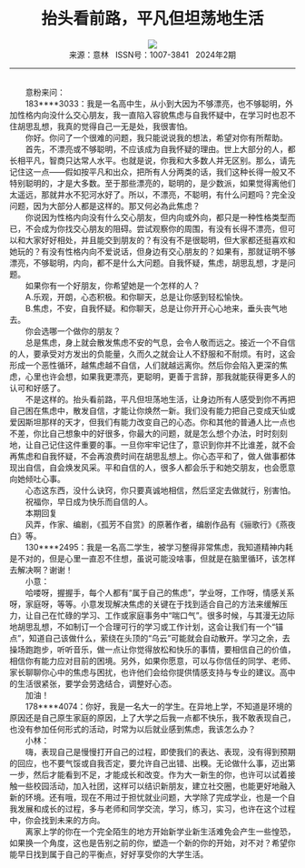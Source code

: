 # <center>抬头看前路，平凡但坦荡地生活</center>

<div align=center><img src="https://raw.githubusercontent.com/leaguecn/magazines/main/img_authors/%d7%f7%d5%df%a3%ba.jpg"></div>

<center>来源：意林   ISSN号：1007-3841   2024年2期</center>

* * *

<br>　　意粉来问：  
　　183\*\*\*\*3033：我是一名高中生，从小到大因为不够漂亮，也不够聪明，外加性格内向没什么交心朋友，我一直陷入容貌焦虑与自我怀疑中，在学习时也忍不住胡思乱想，我真的觉得自己一无是处，我很害怕。  
　　你好。你问了一个很难的问题，我只能说说我的想法，希望对你有所帮助。  
　　首先，不漂亮或不够聪明，不应该成为自我怀疑的理由。世上大部分的人，都长相平凡，智商只达常人水平。也就是说，你我和大多数人并无区别。那么，请先记住这一点——假如按平凡和出众，把所有人分两类的话，我们这种长得一般又不特别聪明的，才是大多数。至于那些漂亮的，聪明的，是少数派，如果觉得离他们太遥远，那就井水不犯河水好了。所以，不漂亮，不聪明，有什么问题吗？完全没问题，因为大部分人都是这样的。那又何必為此焦虑？  
　　你说因为性格内向没有什么交心朋友，但内向或外向，都只是一种性格类型而已，不会成为你找交心朋友的阻碍。尝试观察你的周围，有没有长得不漂亮，但可以和大家好好相处，并且能交到朋友的？有没有不是很聪明，但大家都还挺喜欢和她玩的？有没有性格内向不爱说话，但身边有交心朋友的？如果有，那就证明不够漂亮，不够聪明，内向，都不是什么大问题。自我怀疑，焦虑，胡思乱想，才是问题。  
　　如果你有一个好朋友，你希望她是一个怎样的人？  
　　A.乐观，开朗，心态积极。和你聊天，总是让你感到轻松愉快。  
　　B.焦虑，不安，自我怀疑。和你聊天，总是让你开开心心地来，垂头丧气地去。  
　　你会选哪一个做你的朋友？  
　　总是焦虑，身上就会散发焦虑不安的气息，会令人敬而远之。接近一个不自信的人，要承受对方发出的负能量，久而久之就会让人不舒服和不耐烦。有时，这会形成一个恶性循环，越焦虑越不自信，人们就越远离你。然后你会陷入更深的焦虑，心里也许会想，如果我更漂亮，更聪明，更善于言辞，那我就能获得更多人的认可和好感了。  
　　不是这样的。抬头看前路，平凡但坦荡地生活，让身边所有人感受到你不再把自己困在焦虑中，散发自信，才能让你焕然一新。我们没有能力把自己变成天仙或爱因斯坦那样的天才，但我们有能力改变自己的心态。你和其他的普通人比一点也不差，你比自己想象中的好很多，你最大的问题，就是怎么想个办法，时时刻刻地，让自己记住这件重要的事。一旦你牢牢记住了，意识到你并不比谁差，就不会再焦虑和自我怀疑，不会再浪费时间在胡思乱想上。你心态平和了，做人做事都体现出自信，自会焕发风采。平和自信的人，很多人都会乐于和她交朋友，也会愿意向她倾吐心事。  
　　心态这东西，没什么诀窍，你只要真诚地相信，然后坚定去做就行，别害怕。  
　　祝福你，早日成为快乐而自信的人。  
　　本期回复  
　　风弄，作家、编剧，《孤芳不自赏》的原著作者，编剧作品有《骊歌行》《燕夜白》等。  
　　130\*\*\*\*2495：我是一名高二学生，被学习整得非常焦虑，我知道精神内耗是不对的，但是心里一直忍不住想，虽说可能没啥事，但就是在脑里循环，该怎样去解决啊？谢谢！  
　　小意：  
　　哈喽呀，握握手，每个人都有“属于自己的焦虑”，学业呀，工作呀，情感关系呀，家庭呀，等等。小意发现解决焦虑的关键在于找到适合自己的方法来缓解压力，让自己在忙碌的学习、工作或家庭事务中“喘口气”。很多时候，与其漫无边际地胡思乱想，不如制订一个合理可行的学习或工作计划，这会让我们有一个“锚点”，知道自己该做什么，萦绕在头顶的“乌云”可能就会自动散开。学习之余，去操场跑跑步，听听音乐，做一点让你觉得放松和快乐的事情，要相信自己的价值，相信你有能力应对目前的困境。另外，如果你愿意，可以与你信任的同学、老师、家长聊聊你心中的焦虑与困扰，也许他们会给你提供情感支持与专业的建议。高中的生活很紧张，要学会劳逸结合，调整好心态。  
　　加油！  
　　178\*\*\*\*4074：你好，我是一名大一的学生。在异地上学，不知道是环境的原因还是自己原生家庭的原因，上了大学之后我一点都不快乐，我不敢表现自己，也没有参加任何形式的活动，时常为以后就业感到焦虑，我该怎么办？  
　　小林：  
　　嗨，表现自己是慢慢打开自己的过程，即使我们的表达、表现，没有得到预期的回应，也不要气馁或自我否定，要允许自己出错、出糗。无论做什么事，迈出第一步，然后才能看到不足，才能成长和改变。作为大一新生的你，也许可以试着接触一些校园活动，加入社团，这样可以结识新朋友，建立社交圈，也能更好地融入新的环境。还有哦，现在不用过于担忧就业问题，大学除了完成学业，也是一个自我发展和成长的过程，多与老师和同学交流，学习，练习，实习，也许在这个过程中，你会找到未来的方向。  
　　离家上学的你在一个完全陌生的地方开始新学业新生活难免会产生一些惶恐，如果换一个角度，这也是告别之前的你，塑造一个新的你的开始，对不对？希望你能早日找到属于自己的平衡点，好好享受你的大学生活。
